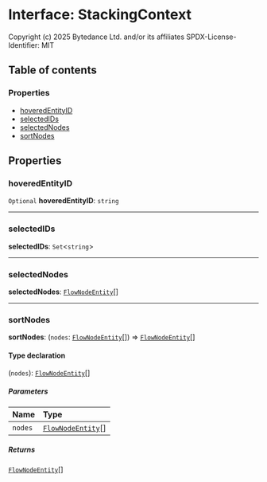 # Interface: StackingContext

Copyright (c) 2025 Bytedance Ltd. and/or its affiliates
SPDX-License-Identifier: MIT

## Table of contents

### Properties

* [hoveredEntityID](/en/auto-docs/free-layout-editor/interfaces/StackingContext.md#hoveredentityid)
* [selectedIDs](/en/auto-docs/free-layout-editor/interfaces/StackingContext.md#selectedids)
* [selectedNodes](/en/auto-docs/free-layout-editor/interfaces/StackingContext.md#selectednodes)
* [sortNodes](/en/auto-docs/free-layout-editor/interfaces/StackingContext.md#sortnodes)

## Properties

### hoveredEntityID

`Optional` **hoveredEntityID**: `string`

***

### selectedIDs

**selectedIDs**: `Set`<`string`>

***

### selectedNodes

**selectedNodes**: [`FlowNodeEntity`](/en/auto-docs/free-layout-editor/classes/FlowNodeEntity-1.md)\[]

***

### sortNodes

**sortNodes**: (`nodes`: [`FlowNodeEntity`](/en/auto-docs/free-layout-editor/classes/FlowNodeEntity-1.md)\[]) => [`FlowNodeEntity`](/en/auto-docs/free-layout-editor/classes/FlowNodeEntity-1.md)\[]

#### Type declaration

(`nodes`): [`FlowNodeEntity`](/en/auto-docs/free-layout-editor/classes/FlowNodeEntity-1.md)\[]

##### Parameters

| Name | Type |
| :------ | :------ |
| `nodes` | [`FlowNodeEntity`](/en/auto-docs/free-layout-editor/classes/FlowNodeEntity-1.md)\[] |

##### Returns

[`FlowNodeEntity`](/en/auto-docs/free-layout-editor/classes/FlowNodeEntity-1.md)\[]
